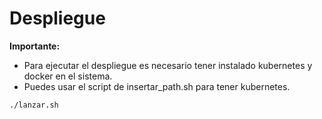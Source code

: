 # Despliegue

**Importante:** 
- Para ejecutar el despliegue es necesario tener instalado kubernetes y docker en el sistema.
- Puedes usar el script de insertar_path.sh para tener kubernetes.

```shell
./lanzar.sh
```
